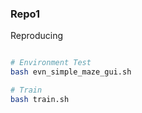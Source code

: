 
### Repo1 

Reproducing 


```bash 

# Environment Test
bash evn_simple_maze_gui.sh

# Train 
bash train.sh

```